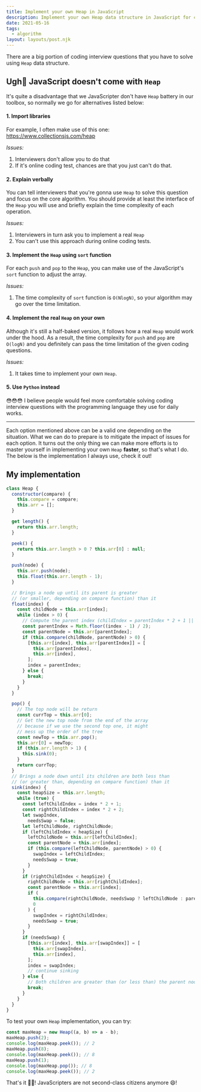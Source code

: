 ```yaml
---
title: Implement your own Heap in JavaScript
description: Implement your own Heap data structure in JavaScript for coding interview
date: 2021-05-16
tags:
  - algorithm
layout: layouts/post.njk
---
```


There are a big portion of coding interview questions that you have to solve using `Heap` data structure.

## Ugh🤢 JavaScript doesn't come with `Heap`

It's quite a disadvantage that we JavaScripter don't have `Heap` battery in our toolbox,
so normally we go for alternatives listed below:

#### 1. Import libraries

For example, I often make use of this one: https://www.collectionsjs.com/heap

_Issues:_

1. Interviewers don't allow you to do that
2. If it's online coding test, chances are that you just can't do that.

#### 2. Explain verbally

You can tell interviewers that you're gonna use `Heap` to solve this question and focus on the core algorithm. You should provide at least the interface of the `Heap` you will use and briefly explain the time complexity of each operation.

_Issues:_

1. Interviewers in turn ask you to implement a real `Heap`
2. You can't use this approach during online coding tests.

#### 3. Implement the `Heap` using `sort` function

For each `push` and `pop` to the `Heap`, you can make use of the JavaScript's `sort` function to adjust the array.

_Issues:_

1. The time complexity of `sort` function is `O(NlogN)`, so your algorithm may go over the time limitation.

#### 4. Implement the real `Heap` on your own

Although it's still a half-baked version, it follows how a real `Heap` would work under the hood. As a result, the time complexity for `push` and `pop` are `O(logN)` and you definitely can pass the time limitation of the given coding questions.

_Issues:_

1. It takes time to implement your own `Heap`.

#### 5. Use `Python` instead

😳😳😳
I believe people would feel more comfortable solving coding interview questions with the programming language they use for daily works.

---

Each option mentioned above can be a valid one depending on the situation. What we can do to prepare is to mitigate the impact of issues for each option. It turns out the only thing we can make more efforts is to master yourself in implementing your own `Heap` **faster**, so that's what I do. The below is the implementation I always use, check it out!

## My implementation

```js
class Heap {
  constructor(compare) {
    this.compare = compare;
    this.arr = [];
  }

  get length() {
    return this.arr.length;
  }

  peek() {
    return this.arr.length > 0 ? this.arr[0] : null;
  }

  push(node) {
    this.arr.push(node);
    this.float(this.arr.length - 1);
  }

  // Brings a node up until its parent is greater
  // (or smaller, depending on compare function) than it
  float(index) {
    const childNode = this.arr[index];
    while (index > 0) {
      // Compute the parent index (childIndex = parentIndex * 2 + 1 || parentIndex * 2 + 2)
      const parentIndex = Math.floor((index - 1) / 2);
      const parentNode = this.arr[parentIndex];
      if (this.compare(childNode, parentNode) > 0) {
        [this.arr[index], this.arr[parentIndex]] = [
          this.arr[parentIndex],
          this.arr[index],
        ];
        index = parentIndex;
      } else {
        break;
      }
    }
  }

  pop() {
    // The top node will be return
    const currTop = this.arr[0];
    // Get the new top node from the end of the array
    // because if we use the second top one, it might
    // mess up the order of the tree
    const newTop = this.arr.pop();
    this.arr[0] = newTop;
    if (this.arr.length > 1) {
      this.sink(0);
    }
    return currTop;
  }
  // Brings a node down until its children are both less than
  // (or greater than, depending on compare function) than it
  sink(index) {
    const heapSize = this.arr.length;
    while (true) {
      const leftChildIndex = index * 2 + 1;
      const rightChildIndex = index * 2 + 2;
      let swapIndex,
        needsSwap = false;
      let leftChildNode, rightChildNode;
      if (leftChildIndex < heapSize) {
        leftChildNode = this.arr[leftChildIndex];
        const parentNode = this.arr[index];
        if (this.compare(leftChildNode, parentNode) > 0) {
          swapIndex = leftChildIndex;
          needsSwap = true;
        }
      }
      if (rightChildIndex < heapSize) {
        rightChildNode = this.arr[rightChildIndex];
        const parentNode = this.arr[index];
        if (
          this.compare(rightChildNode, needsSwap ? leftChildNode : parentNode) >
          0
        ) {
          swapIndex = rightChildIndex;
          needsSwap = true;
        }
      }
      if (needsSwap) {
        [this.arr[index], this.arr[swapIndex]] = [
          this.arr[swapIndex],
          this.arr[index],
        ];
        index = swapIndex;
        // continue sinking
      } else {
        // Both children are greater than (or less than) the parent node
        break;
      }
    }
  }
}
```

To test your own `Heap` implementation, you can try:

```js
const maxHeap = new Heap((a, b) => a - b);
maxHeap.push(2);
console.log(maxHeap.peek()); // 2
maxHeap.push(8);
console.log(maxHeap.peek()); // 8
maxHeap.push(1);
console.log(maxHeap.pop()); // 8
console.log(maxHeap.peek()); // 2
```

That's it 👨‍💻! JavaScripters are not second-class citizens anymore 😄!
